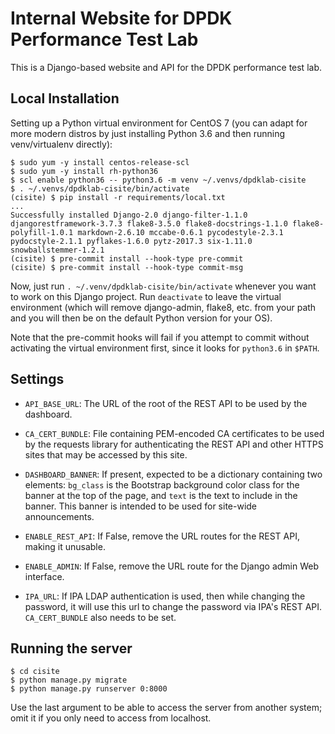 # Internal Website for DPDK Performance Test Lab

This is a Django-based website and API for the DPDK performance test lab.

## Local Installation

Setting up a Python virtual environment for CentOS 7 (you can adapt
for more modern distros by just installing Python 3.6 and then running
venv/virtualenv directly):

```
$ sudo yum -y install centos-release-scl
$ sudo yum -y install rh-python36
$ scl enable python36 -- python3.6 -m venv ~/.venvs/dpdklab-cisite
$ . ~/.venvs/dpdklab-cisite/bin/activate
(cisite) $ pip install -r requirements/local.txt
...
Successfully installed Django-2.0 django-filter-1.1.0 djangorestframework-3.7.3 flake8-3.5.0 flake8-docstrings-1.1.0 flake8-polyfill-1.0.1 markdown-2.6.10 mccabe-0.6.1 pycodestyle-2.3.1 pydocstyle-2.1.1 pyflakes-1.6.0 pytz-2017.3 six-1.11.0 snowballstemmer-1.2.1
(cisite) $ pre-commit install --hook-type pre-commit
(cisite) $ pre-commit install --hook-type commit-msg
```

Now, just run `. ~/.venv/dpdklab-cisite/bin/activate` whenever you want
to work on this Django project. Run `deactivate` to leave the virtual
environment (which will remove django-admin, flake8, etc. from your path
and you will then be on the default Python version for your OS).

Note that the pre-commit hooks will fail if you attempt to commit
without activating the virtual environment first, since it looks for
`python3.6` in `$PATH`.

## Settings

* `API_BASE_URL`: The URL of the root of the REST API to be used by the
  dashboard.

* `CA_CERT_BUNDLE`: File containing PEM-encoded CA certificates to be used
  by the requests library for authenticating the REST API and other HTTPS
  sites that may be accessed by this site.

* `DASHBOARD_BANNER`: If present, expected to be a dictionary containing two
  elements: `bg_class` is the Bootstrap background color class for the banner
  at the top of the page, and `text` is the text to include in the banner.
  This banner is intended to be used for site-wide announcements.

* `ENABLE_REST_API`: If False, remove the URL routes for the REST API,
  making it unusable.

* `ENABLE_ADMIN`: If False, remove the URL route for the Django admin Web
  interface.

* `IPA_URL`: If IPA LDAP authentication is used, then while changing the
  password, it will use this url to change the password via IPA's REST API.
  `CA_CERT_BUNDLE` also needs to be set.

## Running the server

```
$ cd cisite
$ python manage.py migrate
$ python manage.py runserver 0:8000
```

Use the last argument to be able to access the server from another
system; omit it if you only need to access from localhost.

